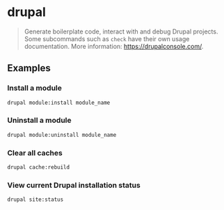 # drupal

> Generate boilerplate code, interact with and debug Drupal projects. Some subcommands such as `check` have their own usage documentation. More information: <https://drupalconsole.com/>.

## Examples

### Install a module

```bash
drupal module:install module_name
```

### Uninstall a module

```bash
drupal module:uninstall module_name
```

### Clear all caches

```bash
drupal cache:rebuild
```

### View current Drupal installation status

```bash
drupal site:status
```
